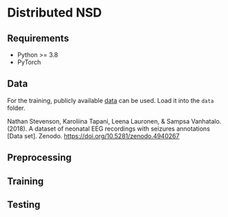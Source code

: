 # Distributed NSD

## Requirements 
- Python >= 3.8
- PyTorch 

## Data 
For the training, publicly available [data](https://zenodo.org/record/4940267#.Ybcah33P1hE) can be used. Load it into the `data` folder.

Nathan Stevenson, Karoliina Tapani, Leena Lauronen, & Sampsa Vanhatalo. (2018). A dataset of neonatal EEG recordings with seizures annotations [Data set]. Zenodo. https://doi.org/10.5281/zenodo.4940267

## Preprocessing

## Training 

## Testing

